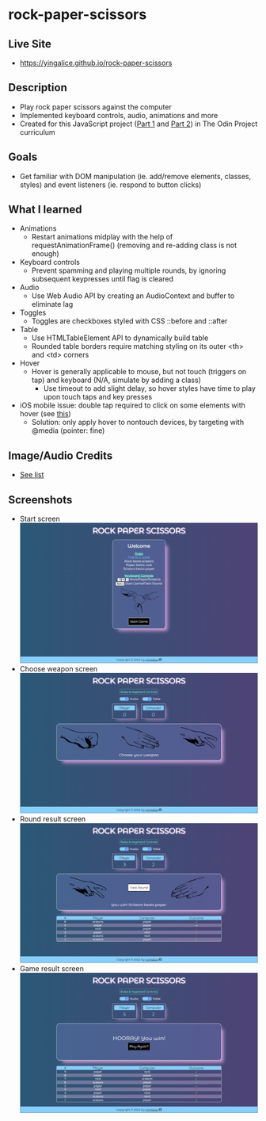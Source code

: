 # rock-paper-scissors
## Live Site
- https://yingalice.github.io/rock-paper-scissors

## Description
- Play rock paper scissors against the computer
- Implemented keyboard controls, audio, animations and more
- Created for this JavaScript project ([Part 1](https://www.theodinproject.com/lessons/foundations-rock-paper-scissors) and [Part 2](https://www.theodinproject.com/lessons/foundations-revisiting-rock-paper-scissors)) in The Odin Project curriculum

## Goals
- Get familiar with DOM manipulation (ie. add/remove elements, classes, styles) and event listeners (ie. respond to button clicks)

## What I learned
- Animations
  - Restart animations midplay with the help of requestAnimationFrame() (removing and re-adding class is not enough)
- Keyboard controls
  - Prevent spamming and playing multiple rounds, by ignoring subsequent keypresses until flag is cleared
- Audio
  - Use Web Audio API by creating an AudioContext and buffer to eliminate lag
- Toggles
  - Toggles are checkboxes styled with CSS ::before and ::after
- Table
  - Use HTMLTableElement API to dynamically build table
  - Rounded table borders require matching styling on its outer \<th\> and \<td\> corners
- Hover
  - Hover is generally applicable to mouse, but not touch (triggers on tap) and keyboard (N/A, simulate by adding a class)
    - Use timeout to add slight delay, so hover styles have time to play upon touch taps and key presses
- iOS mobile issue: double tap required to click on some elements with hover (see [this](https://stackoverflow.com/questions/32371431/hover-on-ios-mobile-devices-turns-into-double-touch-instead-of-hover))
  - Solution: only apply hover to nontouch devices, by targeting with @media (pointer: fine)

## Image/Audio Credits
- [See list](./credits.md)

## Screenshots
- Start screen  
![start screen](./img/screenshots/1-welcome.png)
- Choose weapon screen  
![choose weapon screen](./img/screenshots/2-choose-weapon.png)
- Round result screen  
![round result screen](./img/screenshots/3-round-result.png)
- Game result screen  
![game result screen](./img/screenshots/4-game-result.png)